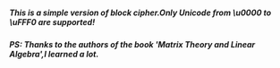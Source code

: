 ##### This is a simple version of block cipher.Only Unicode from \u0000 to \uFFF0 are supported!


##### PS: Thanks to the authors of the book 'Matrix Theory and Linear Algebra',I learned a lot.
